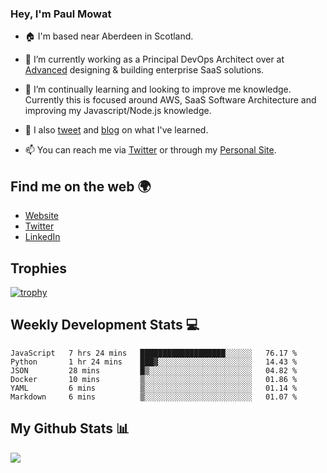 ### Hey, I'm Paul Mowat

- 🏠 I'm based near Aberdeen in Scotland.
- 💼 I’m currently working as a Principal DevOps Architect over at [Advanced](https://www.oneadvanced.com/) designing & building enterprise SaaS solutions.
- 📖 I’m continually learning and looking to improve me knowledge. Currently this is focused around AWS, SaaS Software Architecture and improving my Javascript/Node.js knowledge.
- 📔 I also [tweet](https://twitter.com/paul_mowat) and [blog](https://www.paulmowat.co.uk/blog) on what I've learned.

- 📫 You can reach me via [Twitter](https://twitter.com/paul_mowat) or through my [Personal Site](https://www.paulmowat.co.uk).


## Find me on the web 🌍

- [Website](https://www.paulmowat.co.uk)
- [Twitter](https://twitter.com/paul_mowat)
- [LinkedIn](https://www.linkedin.com/in/paulmowat)

## Trophies

[![trophy](https://github-profile-trophy.vercel.app/?username=paulmowat)](https://github.com/ryo-ma/github-profile-trophy)

## Weekly Development Stats 💻

<!--START_SECTION:waka-->

```text
JavaScript   7 hrs 24 mins   ███████████████████░░░░░░   76.17 %
Python       1 hr 24 mins    ███▓░░░░░░░░░░░░░░░░░░░░░   14.43 %
JSON         28 mins         █▒░░░░░░░░░░░░░░░░░░░░░░░   04.82 %
Docker       10 mins         ▒░░░░░░░░░░░░░░░░░░░░░░░░   01.86 %
YAML         6 mins          ▒░░░░░░░░░░░░░░░░░░░░░░░░   01.14 %
Markdown     6 mins          ▒░░░░░░░░░░░░░░░░░░░░░░░░   01.07 %
```

<!--END_SECTION:waka-->

## My Github Stats 📊

![](https://github-readme-stats.vercel.app/api?username=paulmowat&show_icons=true&count_private=true)
